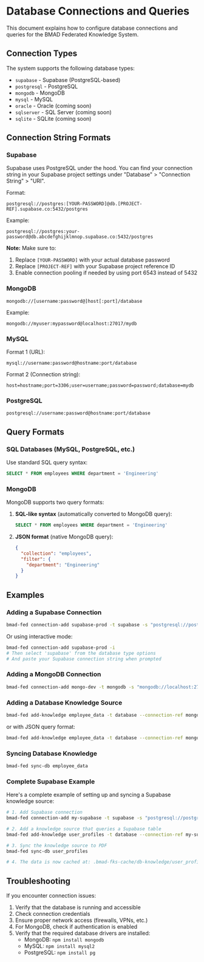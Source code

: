 # Database Connections and Queries

This document explains how to configure database connections and queries for the BMAD Federated Knowledge System.

## Connection Types

The system supports the following database types:

- `supabase` - Supabase (PostgreSQL-based)
- `postgresql` - PostgreSQL
- `mongodb` - MongoDB
- `mysql` - MySQL
- `oracle` - Oracle (coming soon)
- `sqlserver` - SQL Server (coming soon)
- `sqlite` - SQLite (coming soon)

## Connection String Formats

### Supabase

Supabase uses PostgreSQL under the hood. You can find your connection string in your Supabase project settings under "Database" > "Connection String" > "URI".

Format:
```
postgresql://postgres:[YOUR-PASSWORD]@db.[PROJECT-REF].supabase.co:5432/postgres
```

Example:
```
postgresql://postgres:your-password@db.abcdefghijklmnop.supabase.co:5432/postgres
```

**Note:** Make sure to:
1. Replace `[YOUR-PASSWORD]` with your actual database password
2. Replace `[PROJECT-REF]` with your Supabase project reference ID
3. Enable connection pooling if needed by using port 6543 instead of 5432

### MongoDB

```
mongodb://[username:password@]host[:port]/database
```

Example:
```
mongodb://myuser:mypassword@localhost:27017/mydb
```

### MySQL

Format 1 (URL):
```
mysql://username:password@hostname:port/database
```

Format 2 (Connection string):
```
host=hostname;port=3306;user=username;password=password;database=mydb
```

### PostgreSQL

```
postgresql://username:password@hostname:port/database
```

## Query Formats

### SQL Databases (MySQL, PostgreSQL, etc.)

Use standard SQL query syntax:
```sql
SELECT * FROM employees WHERE department = 'Engineering'
```

### MongoDB

MongoDB supports two query formats:

1. **SQL-like syntax** (automatically converted to MongoDB query):
   ```sql
   SELECT * FROM employees WHERE department = 'Engineering'
   ```

2. **JSON format** (native MongoDB query):
   ```json
   {
     "collection": "employees", 
     "filter": {
       "department": "Engineering"
     }
   }
   ```

## Examples

### Adding a Supabase Connection

```bash
bmad-fed connection-add supabase-prod -t supabase -s "postgresql://postgres:your-password@db.abcdefghijklmnop.supabase.co:5432/postgres"
```

Or using interactive mode:
```bash
bmad-fed connection-add supabase-prod -i
# Then select 'supabase' from the database type options
# And paste your Supabase connection string when prompted
```

### Adding a MongoDB Connection

```bash
bmad-fed connection-add mongo-dev -t mongodb -s "mongodb://localhost:27017/mydb"
```

### Adding a Database Knowledge Source

```bash
bmad-fed add-knowledge employee_data -t database --connection-ref mongo-dev --query "SELECT * FROM employees"
```

or with JSON query format:

```bash
bmad-fed add-knowledge employee_data -t database --connection-ref mongo-dev --query '{"collection":"employees","filter":{}}'
```

### Syncing Database Knowledge

```bash
bmad-fed sync-db employee_data
```

### Complete Supabase Example

Here's a complete example of setting up and syncing a Supabase knowledge source:

```bash
# 1. Add Supabase connection
bmad-fed connection-add my-supabase -t supabase -s "postgresql://postgres:your-password@db.xyz.supabase.co:5432/postgres"

# 2. Add a knowledge source that queries a Supabase table
bmad-fed add-knowledge user_profiles -t database --connection-ref my-supabase --query "SELECT * FROM profiles WHERE active = true"

# 3. Sync the knowledge source to PDF
bmad-fed sync-db user_profiles

# 4. The data is now cached at: .bmad-fks-cache/db-knowledge/user_profiles.pdf
```

## Troubleshooting

If you encounter connection issues:

1. Verify that the database is running and accessible
2. Check connection credentials
3. Ensure proper network access (firewalls, VPNs, etc.)
4. For MongoDB, check if authentication is enabled
5. Verify that the required database drivers are installed:
   - MongoDB: `npm install mongodb`
   - MySQL: `npm install mysql2`
   - PostgreSQL: `npm install pg`